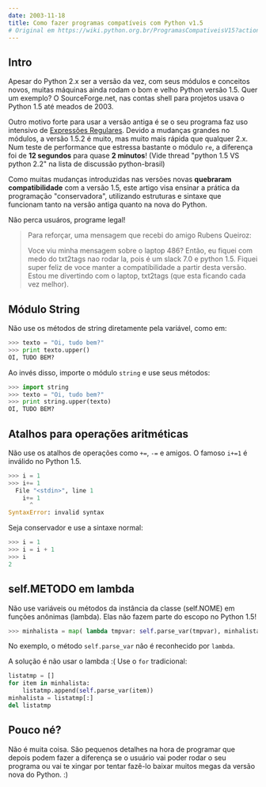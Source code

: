 ```yaml
---
date: 2003-11-18
title: Como fazer programas compatíveis com Python v1.5
# Original em https://wiki.python.org.br/ProgramasCompativeisV15?action=recall&rev=4
---
```


## Intro

Apesar do Python 2.x ser a versão da vez, com seus módulos e conceitos novos, muitas máquinas ainda rodam o bom e velho Python versão 1.5. Quer um exemplo? O SourceForge.net, nas contas shell para projetos usava o Python 1.5 até meados de 2003.

Outro motivo forte para usar a versão antiga é se o seu programa faz uso intensivo de [Expressões Regulares](/regex/). Devido a mudanças grandes no módulos, a versão 1.5.2 é muito, mas muito mais rápida que qualquer 2.x. Num teste de performance que estressa bastante o módulo `re`, a diferença foi de **12 segundos** para quase **2 minutos**! (Vide thread "python 1.5 VS python 2.2" na lista de discussão python-brasil)

Como muitas mudanças introduzidas nas versões novas **quebraram compatibilidade** com a versão 1.5, este artigo visa ensinar a prática da programação "conservadora", utilizando estruturas e sintaxe que funcionam tanto na versão antiga quanto na nova do Python.

Não perca usuáros, programe legal!

> Para reforçar, uma mensagem que recebi do amigo Rubens Queiroz:
>
> Voce viu minha mensagem sobre o laptop 486? Então, eu fiquei com medo do txt2tags nao rodar la, pois é um slack 7.0 e python 1.5. Fiquei super feliz de voce manter a compatibilidade a partir desta versão. Estou me divertindo com o laptop, txt2tags (que esta ficando cada vez melhor).


## Módulo String

Não use os métodos de string diretamente pela variável, como em:

```python
>>> texto = "Oi, tudo bem?"
>>> print texto.upper()
OI, TUDO BEM?
```

Ao invés disso, importe o módulo `string` e use seus métodos:

```python
>>> import string
>>> texto = "Oi, tudo bem?"
>>> print string.upper(texto)
OI, TUDO BEM?
```


## Atalhos para operações aritméticas

Não use os atalhos de operações como `+=`, `-=` e amigos. O famoso `i+=1` é inválido no Python 1.5.

```python
>>> i = 1
>>> i+= 1
  File "<stdin>", line 1
    i+= 1
      ^
SyntaxError: invalid syntax
```

Seja conservador e use a sintaxe normal:

```python
>>> i = 1
>>> i = i + 1
>>> i
2
```


## self.METODO em lambda

Não use variáveis ou métodos da instância da classe (self.NOME) em funções anônimas (lambda). Elas não fazem parte do escopo no Python 1.5!

```python
>>> minhalista = map( lambda tmpvar: self.parse_var(tmpvar), minhalista )
```

No exemplo, o método `self.parse_var` não é reconhecido por `lambda`.

A solução é não usar o lambda :( Use o `for` tradicional:

```python
listatmp = []
for item in minhalista:
    listatmp.append(self.parse_var(item))
minhalista = listatmp[:]
del listatmp
```


## Pouco né?

Não é muita coisa. São pequenos detalhes na hora de programar que depois podem fazer a diferença se o usuário vai poder rodar o seu programa ou vai te xingar por tentar fazê-lo baixar muitos megas da versão nova do Python. :)
